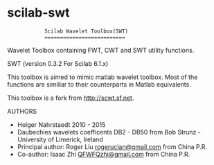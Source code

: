 # scilab-swt
                Scilab Wavelet Toolbox(SWT)
                ==========================

Wavelet Toolbox containing FWT, CWT and SWT utility functions.

SWT (version 0.3.2 For Scilab 6.1.x)

This toolbox is aimed to mimic matlab wavelet toolbox. Most of the functions are similiar to their counterparts in Matlab equivalents.

This toolbox is a fork from http://scwt.sf.net.

AUTHORS
* Holger Nahrstaedt 2010 - 2015
* Daubechies wavelets coefficents DB2 - DB50 from Bob Strunz - University of Limerick, Ireland
* Principal author: Roger Liu <rogeruclan@gmail.com> from China P.R.
* Co-author: Isaac Zhi <QFWFQzhi@gmail.com> from China P.R.
